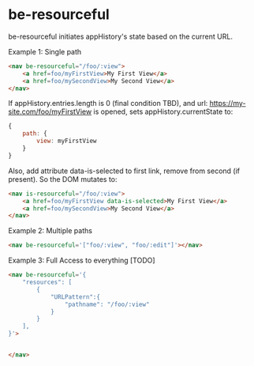 # be-resourceful

be-resourceful initiates appHistory's state based on the current URL.


Example 1: Single path

```html
<nav be-resourceful="/foo/:view">
    <a href=foo/myFirstView>My First View</a>
    <a href=foo/mySecondView>My Second View</a>
</nav>
```

If appHistory.entries.length is 0 (final condition TBD), and url:  https://my-site.com/foo/myFirstView is opened, sets appHistory.currentState to:

```JavaScript
{
    path: {
        view: myFirstView
    }
}
```

Also, add attribute data-is-selected to first link, remove from second (if present).  So the DOM mutates to:

```html
<nav is-resourceful="/foo/:view">
    <a href=foo/myFirstView data-is-selected>My First View</a>
    <a href=foo/mySecondView>My Second View</a>
</nav>
```



Example 2:  Multiple paths

```html
<nav be-resourceful='["foo/:view", "foo/:edit"]'></nav>
```

Example 3:  Full Access to everything [TODO]


```html
<nav be-resourceful='{
    "resources": [
        {
            "URLPattern":{
                "pathname": "/foo/:view"
            }
        }
    ],
}'>


</nav>
```


